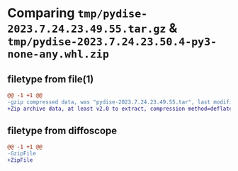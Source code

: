 # Comparing `tmp/pydise-2023.7.24.23.49.55.tar.gz` & `tmp/pydise-2023.7.24.23.50.4-py3-none-any.whl.zip`

## filetype from file(1)

```diff
@@ -1 +1 @@
-gzip compressed data, was "pydise-2023.7.24.23.49.55.tar", last modified: Mon Jul 24 23:49:55 2023, max compression
+Zip archive data, at least v2.0 to extract, compression method=deflate
```

## filetype from diffoscope

```diff
@@ -1 +1 @@
-GzipFile
+ZipFile
```

